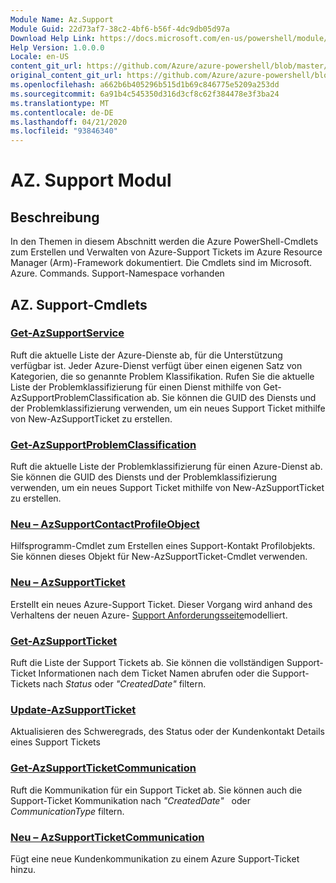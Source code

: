 ```yaml
---
Module Name: Az.Support
Module Guid: 22d73af7-38c2-4bf6-b56f-4dc9db05d97a
Download Help Link: https://docs.microsoft.com/en-us/powershell/module/az.support
Help Version: 1.0.0.0
Locale: en-US
content_git_url: https://github.com/Azure/azure-powershell/blob/master/src/Support/Support/help/Az.Support.md
original_content_git_url: https://github.com/Azure/azure-powershell/blob/master/src/Support/Support/help/Az.Support.md
ms.openlocfilehash: a662b6b405296b515d1b69c846775e5209a253dd
ms.sourcegitcommit: 6a91b4c545350d316d3cf8c62f384478e3f3ba24
ms.translationtype: MT
ms.contentlocale: de-DE
ms.lasthandoff: 04/21/2020
ms.locfileid: "93846340"
---
```

# AZ. Support Modul
## Beschreibung
In den Themen in diesem Abschnitt werden die Azure PowerShell-Cmdlets zum Erstellen und Verwalten von Azure-Support Tickets im Azure Resource Manager (Arm)-Framework dokumentiert. Die Cmdlets sind im Microsoft. Azure. Commands. Support-Namespace vorhanden

## AZ. Support-Cmdlets
### [Get-AzSupportService](Get-AzSupportService.md)
Ruft die aktuelle Liste der Azure-Dienste ab, für die Unterstützung verfügbar ist. Jeder Azure-Dienst verfügt über einen eigenen Satz von Kategorien, die so genannte Problem Klassifikation. Rufen Sie die aktuelle Liste der Problemklassifizierung für einen Dienst mithilfe von Get-AzSupportProblemClassification ab. Sie können die GUID des Diensts und der Problemklassifizierung verwenden, um ein neues Support Ticket mithilfe von New-AzSupportTicket zu erstellen.

### [Get-AzSupportProblemClassification](Get-AzSupportProblemClassification.md)
Ruft die aktuelle Liste der Problemklassifizierung für einen Azure-Dienst ab. Sie können die GUID des Diensts und der Problemklassifizierung verwenden, um ein neues Support Ticket mithilfe von New-AzSupportTicket zu erstellen. 

### [Neu – AzSupportContactProfileObject](New-AzSupportContactProfileObject.md)
Hilfsprogramm-Cmdlet zum Erstellen eines Support-Kontakt Profilobjekts. Sie können dieses Objekt für New-AzSupportTicket-Cmdlet verwenden.

### [Neu – AzSupportTicket](New-AzSupportTicket.md)
Erstellt ein neues Azure-Support Ticket. Dieser Vorgang wird anhand des Verhaltens der neuen Azure- [Support Anforderungsseite](https://portal.azure.com/#blade/Microsoft_Azure_Support/HelpAndSupportBlade/overview)modelliert.

### [Get-AzSupportTicket](Get-AzSupportTicket.md)
Ruft die Liste der Support Tickets ab. Sie können die vollständigen Support-Ticket Informationen nach dem Ticket Namen abrufen oder die Support-Tickets nach *Status* oder *"CreatedDate"* filtern.

### [Update-AzSupportTicket](Update-AzSupportTicket.md)
Aktualisieren des Schweregrads, des Status oder der Kundenkontakt Details eines Support Tickets

### [Get-AzSupportTicketCommunication](Get-AzSupportTicketCommunication.md)
Ruft die Kommunikation für ein Support Ticket ab. Sie können auch die Support-Ticket Kommunikation nach *"CreatedDate"*   oder *CommunicationType* filtern. 

### [Neu – AzSupportTicketCommunication](New-AzSupportTicketCommunication.md)
Fügt eine neue Kundenkommunikation zu einem Azure Support-Ticket hinzu. 



